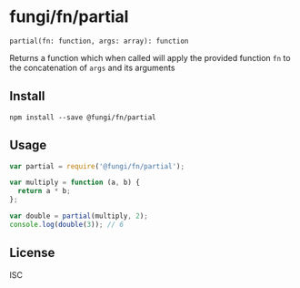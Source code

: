 fungi/fn/partial
================

    partial(fn: function, args: array): function

Returns a function which when called will apply the provided function `fn`
to the concatenation of `args` and its arguments 

Install
-------

    npm install --save @fungi/fn/partial

Usage
-----

```js
var partial = require('@fungi/fn/partial');

var multiply = function (a, b) {
  return a * b;
};

var double = partial(multiply, 2);
console.log(double(3)); // 6
```

License
-------

ISC
